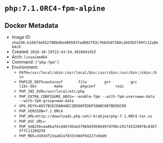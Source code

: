 # `php:7.1.0RC4-fpm-alpine`

## Docker Metadata

- Image ID: `sha256:b166fde852780bd6e4085037ed802f93c7664507360c26d3b5f49fc12a8eb4c8`
- Created: `2016-10-19T22:43:54.381869145Z`
- Arch: `linux`/`amd64`
- Command: `["php-fpm"]`
- Environment:
  - `PATH=/usr/local/sbin:/usr/local/bin:/usr/sbin:/usr/bin:/sbin:/bin`
  - `PHPIZE_DEPS=autoconf 		file 		g++ 		gcc 		libc-dev 		make 		pkgconf 		re2c`
  - `PHP_INI_DIR=/usr/local/etc/php`
  - `PHP_EXTRA_CONFIGURE_ARGS=--enable-fpm --with-fpm-user=www-data --with-fpm-group=www-data`
  - `GPG_KEYS=A917B1ECDA84AEC2B568FED6F50ABC807BD5DCD0`
  - `PHP_VERSION=7.1.0RC4`
  - `PHP_URL=http://downloads.php.net/~krakjoe/php-7.1.0RC4.tar.xz`
  - `PHP_ASC_URL=`
  - `PHP_SHA256=aa06af4cd4674b4a57969d39566497d700c291f433209f8c83b75ffc1128d258`
  - `PHP_MD5=3493df23aa02af833198df94227cb6d9`
